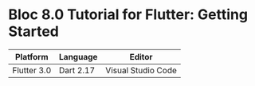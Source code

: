# Bloc 8.0 Tutorial for Flutter: Getting Started

| Platform | Language | Editor |
| --- | --- | --- |
| Flutter 3.0 | Dart 2.17 | Visual Studio Code |
